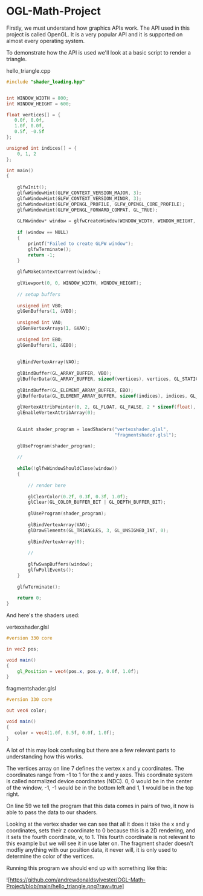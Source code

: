 # OGL-Math-Project
Firstly, we must understand how graphics APIs work. The API used in this project is called OpenGL. It is a very popular API and it is supported on almost every operating system. 

To demonstrate how the API is used we'll look at a basic script to render a triangle.

hello_triangle.cpp

```cpp
#include "shader_loading.hpp"


int WINDOW_WIDTH = 800;
int WINDOW_HEIGHT = 600;

float vertices[] = {
   0.0f, 0.0f,
   1.0f, 0.0f,
   0.5f, -0.5f
};

unsigned int indices[] = {
    0, 1, 2
};

int main()
{
    
    glfwInit();
    glfwWindowHint(GLFW_CONTEXT_VERSION_MAJOR, 3);
    glfwWindowHint(GLFW_CONTEXT_VERSION_MINOR, 3);
    glfwWindowHint(GLFW_OPENGL_PROFILE, GLFW_OPENGL_CORE_PROFILE);
    glfwWindowHint(GLFW_OPENGL_FORWARD_COMPAT, GL_TRUE);
    
    GLFWwindow* window = glfwCreateWindow(WINDOW_WIDTH, WINDOW_HEIGHT, "OGL Math", NULL, NULL);
    
    if (window == NULL)
    {
        printf("Failed to create GLFW window");
        glfwTerminate();
        return -1;
    }
    
    glfwMakeContextCurrent(window);
    
    glViewport(0, 0, WINDOW_WIDTH, WINDOW_HEIGHT);
    
    // setup buffers
    
    unsigned int VBO;
    glGenBuffers(1, &VBO);
    
    unsigned int VAO;
    glGenVertexArrays(1, &VAO);
    
    unsigned int EBO;
    glGenBuffers(1, &EBO);
    
    
    glBindVertexArray(VAO);
    
    glBindBuffer(GL_ARRAY_BUFFER, VBO);
    glBufferData(GL_ARRAY_BUFFER, sizeof(vertices), vertices, GL_STATIC_DRAW);
    
    glBindBuffer(GL_ELEMENT_ARRAY_BUFFER, EBO);
    glBufferData(GL_ELEMENT_ARRAY_BUFFER, sizeof(indices), indices, GL_STATIC_DRAW);
    
    glVertexAttribPointer(0, 2, GL_FLOAT, GL_FALSE, 2 * sizeof(float), (void*)(0 * sizeof(float)));
    glEnableVertexAttribArray(0);

    
    GLuint shader_program = loadShaders("vertexshader.glsl",
                                        "fragmentshader.glsl");

    glUseProgram(shader_program);
    
    //
    
    while(!glfwWindowShouldClose(window))
    {
        
        // render here
        
        glClearColor(0.2f, 0.3f, 0.3f, 1.0f);
        glClear(GL_COLOR_BUFFER_BIT | GL_DEPTH_BUFFER_BIT);
        
        glUseProgram(shader_program);
        
        glBindVertexArray(VAO);
        glDrawElements(GL_TRIANGLES, 3, GL_UNSIGNED_INT, 0);
        
        glBindVertexArray(0);
        
        //
        
        glfwSwapBuffers(window);
        glfwPollEvents();
    }
    
    glfwTerminate();
    
    return 0;
}
```
And here's the shaders used:

vertexshader.glsl
```glsl
#version 330 core

in vec2 pos;

void main()
{
    gl_Position = vec4(pos.x, pos.y, 0.0f, 1.0f);
}
```

fragmentshader.glsl
```glsl
#version 330 core

out vec4 color;

void main()
{
   color = vec4(1.0f, 0.5f, 0.0f, 1.0f);
}
```

A lot of this may look confusing but there are a few relevant parts to understanding how this works.

The vertices array on line 7 defines the vertex x and y coordinates. The coordinates range from -1 to 1 for the x and y axes. This coordinate system is called normalized device coordinates (NDC). 0, 0 would be in the center of the window, -1, -1 would be in the bottom left and 1, 1 would be in the top right.

On line 59 we tell the program that this data comes in pairs of two, it now is able to pass the data to our shaders.

Looking at the vertex shader we can see that all it does it take the x and y coordinates, sets their z coordinate to 0 because this is a 2D rendering, and it sets the fourth coordinate, w, to 1. This fourth coordinate is not relevant to this example but we will see it in use later on. The fragment shader doesn't modfiy anything with our position data, it never will, it is only used to determine the color of the vertices.

Running this program we should end up with something like this:

![https://github.com/andrewdonaldsylvester/OGL-Math-Project/blob/main/hello_triangle.png?raw=true]




